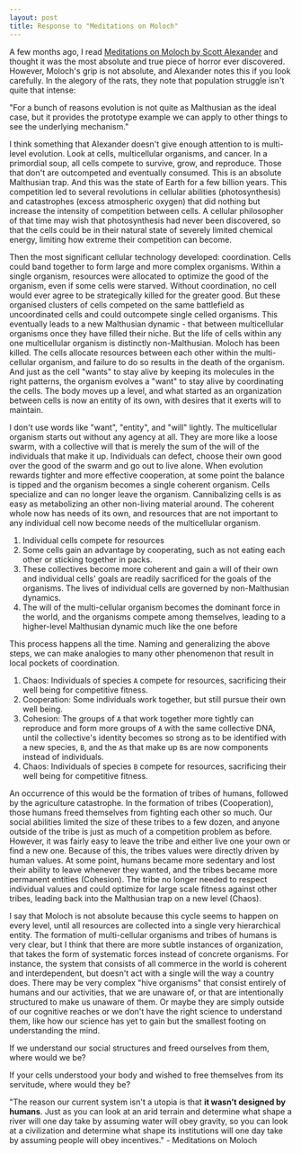 ```yaml
---
layout: post
title: Response to "Meditations on Moloch"
---
```


A few months ago, I read 
[Meditations on Moloch by Scott Alexander](https://slatestarcodex.com/2014/07/30/meditations-on-moloch/)
and thought it was the most absolute and true piece of horror ever discovered. However, Moloch's
grip is not absolute, and Alexander notes this if you look carefully. In the alegory of the rats,
they note that population struggle isn't quite that intense:

"For a bunch of reasons evolution is not quite as Malthusian as the ideal case, but it provides the
prototype example we can apply to other things to see the underlying mechanism."

I think something that Alexander doesn't give enough attention to is multi-level evolution. Look at
cells, multicellular organisms, and cancer. In a primordial soup, all cells compete to survive,
grow, and reproduce. Those that don't are outcompeted and eventually consumed. This is an absolute
Malthusian trap. And this was the state of Earth for a few billion years. This competition led to
several revolutions in cellular abilities (photosynthesis) and catastrophes (excess atmospheric
oxygen) that did nothing but increase the intensity of competition between cells. A cellular
philosopher of that time may wish that photosynthesis had never been discovered, so that the cells
could be in their natural state of severely limited chemical energy, limiting how extreme their
competition can become. 

Then the most significant cellular technology developed: coordination. Cells could band together to
form large and more complex organisms. Within a single organism, resources were allocated to
optimize the good of the organism, even if some cells were starved. Without coordination, no cell
would ever agree to be strategically killed for the greater good. But these organised clusters of
cells competed on the same battlefield as uncoordinated cells and could outcompete single celled
organisms. This eventually leads to a new Malthusian dynamic - that between multicellular organisms
once they have filled their niche. But the life of cells within any one multicellular organism is
distinctly non-Malthusian. Moloch has been killed. The cells allocate resources between each other
within the multi-cellular organism, and failure to do so results in the death of the organism. And
just as the cell "wants" to stay alive by keeping its molecules in the right patterns, the organism
evolves a "want" to stay alive by coordinating the cells. The body moves up a level, and what
started as an organization between cells is now an entity of its own, with desires that it exerts
will to maintain.

I don't use words like "want", "entity", and "will" lightly. The multicellular organism starts out
without any agency at all. They are more like a loose swarm, with a collective will that is merely
the sum of the will of the individuals that make it up. Individuals can defect, choose their own
good over the good of the swarm and go out to live alone. When evolution rewards tighter and more
effective cooperation, at some point the balance is tipped and the organism becomes a single
coherent organism. Cells specialize and can no longer leave the organism. Cannibalizing cells is as
easy as metabolizing an other non-living material around. The coherent whole now has needs of its
own, and resources that are not important to any individual cell now become needs of the
multicellular organism.

1. Individual cells compete for resources
2. Some cells gain an advantage by cooperating, such as not eating each other or sticking together in
   packs.
3. These collectives become more coherent and gain a will of their own and individual cells' goals
   are readily sacrificed for the goals of the organisms. The lives of individual cells are
   governed by non-Malthusian dynamics.
4. The will of the multi-cellular organism becomes the dominant force in the world,  and the
   organisms compete among themselves, leading to a higher-level Malthusian dynamic much like the
   one before

This process happens all the time. Naming and generalizing the above steps, we can make analogies to
many other phenomenon that result in local pockets of coordination.

1. Chaos: Individuals of species `A` compete for resources, sacrificing their well being for
   competitive fitness.
2. Cooperation: Some individuals work together, but still pursue their own well being.
3. Cohesion: The groups of `A` that work together more tightly can reproduce and form more groups of
   `A` with the same collective DNA, until the collective's identity becomes so strong as to be
   identified with a new species, `B`, and the `A`s that make up `B`s are now components instead of
   individuals.
4. Chaos: Individuals of species `B` compete for resources, sacrificing their well being for
   competitive fitness.

An occurrence of this would be the formation of tribes of humans, followed by the agriculture
catastrophe. In the formation of tribes (Cooperation), those humans freed themselves from fighting
each other so much. Our social abilities limited the size of these tribes to a few dozen, and anyone
outside of the tribe is just as much of a competition problem as before. However, it was fairly easy
to leave the tribe and either live one your own or find a new one. Because of this, the tribes
values were directly driven by human values. At some point, humans became more sedentary and lost
their ability to leave whenever they wanted, and the tribes became more permanent entities
(Cohesion). The tribe no longer needed to respect individual values and could optimize for large
scale fitness against other tribes, leading back into the Malthusian trap on a new level (Chaos).


I say that Moloch is not absolute because this cycle seems to happen on every level, until all
resources are collected into a single  very hierarchical entity. The formation of multi-cellular
organisms and tribes of humans is very clear, but I think that there are more subtle instances of
organization, that takes the form of systematic forces instead of concrete organisms. For instance,
the system that consists of all commerce in the world is coherent and interdependent, but doesn't
act with a single will the way a country does. There may be very complex "hive organisms" that
consist entirely of humans and our activities, that we are unaware of, or that are intentionally
structured to make us unaware of them. Or maybe they are simply outside of our cognitive reaches or
we don't have the right science to understand them, like how our science has yet to gain but the
smallest footing on understanding the mind.

If we understand our social structures and freed ourselves from them, where would we be?

If your cells understood your body and wished to free themselves from its servitude, where would
they be?

"The reason our current system isn't a utopia is that __it wasn’t designed by humans__. Just as you
can look at an arid terrain and determine what shape a river will one day take by assuming water
will obey gravity, so you can look at a civilization and determine what shape its institutions will
one day take by assuming people will obey incentives." - Meditations on Moloch


